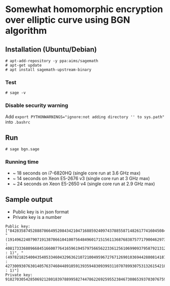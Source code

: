 # Somewhat homomorphic encryption over elliptic curve using BGN algorithm

## Installation (Ubuntu/Debian)

```
# apt-add-repository -y ppa:aims/sagemath
# apt-get update
# apt install sagemath-upstream-binary
```

### Test 

```
# sage -v
```

### Disable security warning

Add `export PYTHONWARNINGS="ignore:not adding directory '' to sys.path"` into `.bashrc`

## Run

```
# sage bgn.sage
```

### Running time

* ~ 18 seconds on i7-6820HQ (single core run at 3.6 GHz max)
* ~ 14 seconds on Xeon E5-2676 v3 (single core run at 3 GHz max)
* ~ 24 seconds on Xeon E5-2650 v4 (single core run at 2.9 GHz max)

## Sample output

* Public key is in json format
* Private key is a number

```
Public key:  ["84283587452888786649520843421047168859240974378855871482617741604508448150560807860371978699795471213107935310491199621589611832202519811446746094976866604257831850135761767925818978636270431194891893934113849069240955201180174363274581170744116628715925831357534108191873822015238816986613941322141243332591", "(191496224079071913878661041007564849601715156113687683875771790046297370522981494156915681192166419198306760564544325199135281151559285488331292359815240953860045457931344604038471682661309629870724092643974725147647808990002073327433648318829330437425445761450311077239621877081515676558143197307460054088758813 : 408173336809668451660077641659619457975665622336125610699093795879213125648617290243728711933409004264615071767128692856781152795758724296591231323150683546825467748778739615836983206080405968325977693943631931629362789845279518029996464830655782516620455602951667032901778976667657849682365556057088485958458458 : 1)", "(497821825400435405334604329636210721004959672767126901036944288081418770063195684687282646046979593443596828098160299469404648380643358059136842020789116073649826646892454321760691080804128929173984455890376729278284701787908495284022332038049551908606359032038579140338512379011543600342845954846225192259475479 : 427300930763014057637460448910591393594830939931107078993075313261542106547745032378697235413572381717522607419643843012637488511577295466786950446075344869379393954726853852179218680763393912901988149732697647769223596973354570482058619552613037534570082449200141325981712325190460407920329553505568779404005082 : 1)"]
Private key: 9182703054285069212801839788995827447862269259552384673086539370307675933136577881579084040216274836276296130420405532197522916754966495280254142755846603
```
